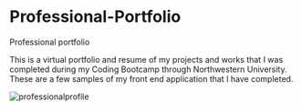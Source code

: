# Professional-Portfolio
Professional portfolio

This is a virtual portfolio and resume of my projects and works that I was completed during my Coding Bootcamp through Northwestern University. These are a few samples of my front end application that I have completed.

![professionalprofile](https://user-images.githubusercontent.com/73242250/112911308-c0545080-90ba-11eb-9718-2e2c2323473c.png)



